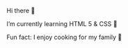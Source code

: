 <p>Hi there 👋</p> 
<p>I’m currently learning HTML 5 & CSS 🧠</p>
<p>Fun fact: I enjoy cooking for my family 🥘</p>
<!--
**charliebrandenburg/charliebrandenburg** is a ✨ _special_ ✨ repository because its `README.md` (this file) appears on your GitHub profile.

Here are some ideas to get you started:

- 🔭 I’m currently working on ...
- 🌱 I’m currently learning ...
- 👯 I’m looking to collaborate on ...
- 🤔 I’m looking for help with ...
- 💬 Ask me about ...
- 📫 How to reach me: ...
- 😄 Pronouns: ...
- ⚡ Fun fact: ...
-->
